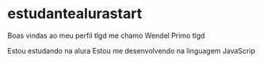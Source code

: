 # estudantealurastart
Boas vindas ao meu perfil tlgd
me chamo Wendel Primo tlgd

Estou estudando na alura
Estou me desenvolvendo na linguagem JavaScrip

